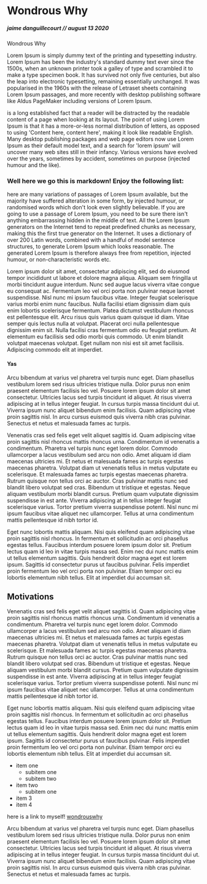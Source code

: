 
# Wondrous Why 
##### jaime danguillecourt // august 13 2020

Wondrous Why

Lorem Ipsum is simply dummy text of the printing and typesetting industry. Lorem Ipsum has been the industry's standard dummy text ever since the 1500s, when an unknown printer took a galley of type and scrambled it to make a type specimen book. It has survived not only five centuries, but also the leap into electronic typesetting, remaining essentially unchanged. It was popularised in the 1960s with the release of Letraset sheets containing Lorem Ipsum passages, and more recently with desktop publishing software like Aldus PageMaker including versions of Lorem Ipsum.

 is a long established fact that a reader will be distracted by the readable content of a page when looking at its layout. The point of using Lorem Ipsum is that it has a more-or-less normal distribution of letters, as opposed to using 'Content here, content here', making it look like readable English. Many desktop publishing packages and web page editors now use Lorem Ipsum as their default model text, and a search for 'lorem ipsum' will uncover many web sites still in their infancy. Various versions have evolved over the years, sometimes by accident, sometimes on purpose (injected humour and the like).

### Well here we go this is markdown! Enjoy the following list:

here are many variations of passages of Lorem Ipsum available, but the majority have suffered alteration in some form, by injected humour, or randomised words which don't look even slightly believable. If you are going to use a passage of Lorem Ipsum, you need to be sure there isn't anything embarrassing hidden in the middle of text. All the Lorem Ipsum generators on the Internet tend to repeat predefined chunks as necessary, making this the first true generator on the Internet. It uses a dictionary of over 200 Latin words, combined with a handful of model sentence structures, to generate Lorem Ipsum which looks reasonable. The generated Lorem Ipsum is therefore always free from repetition, injected humour, or non-characteristic words etc.

Lorem ipsum dolor sit amet, consectetur adipiscing elit, sed do eiusmod tempor incididunt ut labore et dolore magna aliqua. Aliquam sem fringilla ut morbi tincidunt augue interdum. Nunc sed augue lacus viverra vitae congue eu consequat ac. Fermentum leo vel orci porta non pulvinar neque laoreet suspendisse. Nisl nunc mi ipsum faucibus vitae. Integer feugiat scelerisque varius morbi enim nunc faucibus. Nulla facilisi etiam dignissim diam quis enim lobortis scelerisque fermentum. Platea dictumst vestibulum rhoncus est pellentesque elit. Arcu risus quis varius quam quisque id diam. Vitae semper quis lectus nulla at volutpat. Placerat orci nulla pellentesque dignissim enim sit. Nulla facilisi cras fermentum odio eu feugiat pretium. At elementum eu facilisis sed odio morbi quis commodo. Ut enim blandit volutpat maecenas volutpat. Eget nullam non nisi est sit amet facilisis. Adipiscing commodo elit at imperdiet.

#### Yas

Arcu bibendum at varius vel pharetra vel turpis nunc eget. Diam phasellus vestibulum lorem sed risus ultricies tristique nulla. Dolor purus non enim praesent elementum facilisis leo vel. Posuere lorem ipsum dolor sit amet consectetur. Ultricies lacus sed turpis tincidunt id aliquet. At risus viverra adipiscing at in tellus integer feugiat. In cursus turpis massa tincidunt dui ut. Viverra ipsum nunc aliquet bibendum enim facilisis. Quam adipiscing vitae proin sagittis nisl. In arcu cursus euismod quis viverra nibh cras pulvinar. Senectus et netus et malesuada fames ac turpis.

Venenatis cras sed felis eget velit aliquet sagittis id. Quam adipiscing vitae proin sagittis nisl rhoncus mattis rhoncus urna. Condimentum id venenatis a condimentum. Pharetra vel turpis nunc eget lorem dolor. Commodo ullamcorper a lacus vestibulum sed arcu non odio. Amet aliquam id diam maecenas ultricies mi. Et netus et malesuada fames ac turpis egestas maecenas pharetra. Volutpat diam ut venenatis tellus in metus vulputate eu scelerisque. Et malesuada fames ac turpis egestas maecenas pharetra. Rutrum quisque non tellus orci ac auctor. Cras pulvinar mattis nunc sed blandit libero volutpat sed cras. Bibendum ut tristique et egestas. Neque aliquam vestibulum morbi blandit cursus. Pretium quam vulputate dignissim suspendisse in est ante. Viverra adipiscing at in tellus integer feugiat scelerisque varius. Tortor pretium viverra suspendisse potenti. Nisl nunc mi ipsum faucibus vitae aliquet nec ullamcorper. Tellus at urna condimentum mattis pellentesque id nibh tortor id.

Eget nunc lobortis mattis aliquam. Nisi quis eleifend quam adipiscing vitae proin sagittis nisl rhoncus. In fermentum et sollicitudin ac orci phasellus egestas tellus. Faucibus interdum posuere lorem ipsum dolor sit. Pretium lectus quam id leo in vitae turpis massa sed. Enim nec dui nunc mattis enim ut tellus elementum sagittis. Quis hendrerit dolor magna eget est lorem ipsum. Sagittis id consectetur purus ut faucibus pulvinar. Felis imperdiet proin fermentum leo vel orci porta non pulvinar. Etiam tempor orci eu lobortis elementum nibh tellus. Elit at imperdiet dui accumsan sit.

## Motivations

Venenatis cras sed felis eget velit aliquet sagittis id. Quam adipiscing vitae proin sagittis nisl rhoncus mattis rhoncus urna. Condimentum id venenatis a condimentum. Pharetra vel turpis nunc eget lorem dolor. Commodo ullamcorper a lacus vestibulum sed arcu non odio. Amet aliquam id diam maecenas ultricies mi. Et netus et malesuada fames ac turpis egestas maecenas pharetra. Volutpat diam ut venenatis tellus in metus vulputate eu scelerisque. Et malesuada fames ac turpis egestas maecenas pharetra. Rutrum quisque non tellus orci ac auctor. Cras pulvinar mattis nunc sed blandit libero volutpat sed cras. Bibendum ut tristique et egestas. Neque aliquam vestibulum morbi blandit cursus. Pretium quam vulputate dignissim suspendisse in est ante. Viverra adipiscing at in tellus integer feugiat scelerisque varius. Tortor pretium viverra suspendisse potenti. Nisl nunc mi ipsum faucibus vitae aliquet nec ullamcorper. Tellus at urna condimentum mattis pellentesque id nibh tortor id.

Eget nunc lobortis mattis aliquam. Nisi quis eleifend quam adipiscing vitae proin sagittis nisl rhoncus. In fermentum et sollicitudin ac orci phasellus egestas tellus. Faucibus interdum posuere lorem ipsum dolor sit. Pretium lectus quam id leo in vitae turpis massa sed. Enim nec dui nunc mattis enim ut tellus elementum sagittis. Quis hendrerit dolor magna eget est lorem ipsum. Sagittis id consectetur purus ut faucibus pulvinar. Felis imperdiet proin fermentum leo vel orci porta non pulvinar. Etiam tempor orci eu lobortis elementum nibh tellus. Elit at imperdiet dui accumsan sit.
- item one
    - subitem one
    - subitem two
- item two
  - subitem one
- item 3
- item 4

here is a link to myself! [wondrouswhy](https://wondrouswhy.com)


Arcu bibendum at varius vel pharetra vel turpis nunc eget. Diam phasellus vestibulum lorem sed risus ultricies tristique nulla. Dolor purus non enim praesent elementum facilisis leo vel. Posuere lorem ipsum dolor sit amet consectetur. Ultricies lacus sed turpis tincidunt id aliquet. At risus viverra adipiscing at in tellus integer feugiat. In cursus turpis massa tincidunt dui ut. Viverra ipsum nunc aliquet bibendum enim facilisis. Quam adipiscing vitae proin sagittis nisl. In arcu cursus euismod quis viverra nibh cras pulvinar. Senectus et netus et malesuada fames ac turpis.

